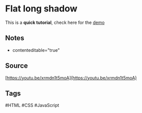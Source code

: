 # Flat long shadow
This is a **quick tutorial**, check here for the [demo](https://aldopolojr.github.io/flat-long-shadow/)

## Notes
- contenteditable="true"

## Source
[https://youtu.be/xrmdn1t5moA](https://youtu.be/xrmdn1t5moA)


## Tags
#HTML #CSS #JavaScript